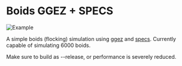 # Boids GGEZ + SPECS

![Example](example.gif)

A simple boids (flocking) simulation using [ggez](https://github.com/ggez/ggez) and [specs](https://github.com/slide-rs/specs). Currently capable of simulating 6000 boids.

Make sure to build as --release, or performance is severely reduced.